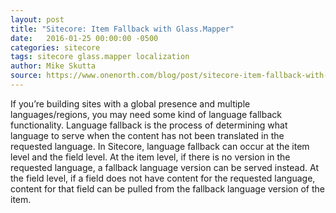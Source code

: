 ```yaml
---
layout: post
title: "Sitecore: Item Fallback with Glass.Mapper"
date:   2016-01-25 00:00:00 -0500
categories: sitecore
tags: sitecore glass.mapper localization
author: Mike Skutta
source: https://www.onenorth.com/blog/post/sitecore-item-fallback-with-glassmapper
---
```


If you’re building sites with a global presence and multiple languages/regions, you may need some kind of language fallback functionality. Language fallback is the process of determining what language to serve when the content has not been translated in the requested language. In Sitecore, language fallback can occur at the item level and the field level. At the item level, if there is no version in the requested language, a fallback language version can be served instead. At the field level, if a field does not have content for the requested language, content for that field can be pulled from the fallback language version of the item.